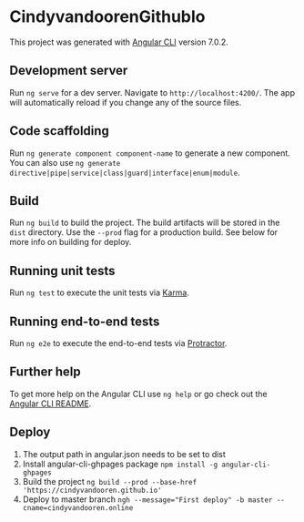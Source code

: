 # CindyvandoorenGithubIo

This project was generated with [Angular CLI](https://github.com/angular/angular-cli) version 7.0.2.

## Development server

Run `ng serve` for a dev server. Navigate to `http://localhost:4200/`. The app will automatically reload if you change any of the source files.

## Code scaffolding

Run `ng generate component component-name` to generate a new component. You can also use `ng generate directive|pipe|service|class|guard|interface|enum|module`.

## Build

Run `ng build` to build the project. The build artifacts will be stored in the `dist` directory. Use the `--prod` flag for a production build. See below for more info on building for deploy.

## Running unit tests

Run `ng test` to execute the unit tests via [Karma](https://karma-runner.github.io).

## Running end-to-end tests

Run `ng e2e` to execute the end-to-end tests via [Protractor](http://www.protractortest.org/).

## Further help

To get more help on the Angular CLI use `ng help` or go check out the [Angular CLI README](https://github.com/angular/angular-cli/blob/master/README.md).

## Deploy
1. The output path in angular.json needs to be set to dist
2. Install angular-cli-ghpages package
```npm install -g angular-cli-ghpages```
3. Build the project
```ng build --prod --base-href 'https://cindyvandooren.github.io'```
4. Deploy to master branch
```ngh --message="First deploy" -b master --cname=cindyvandooren.online```
